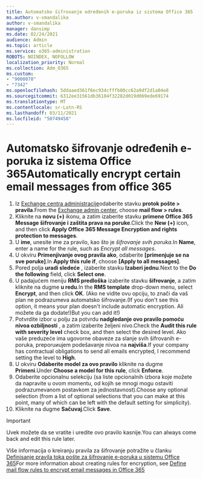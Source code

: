 ```yaml
---
title: Automatsko šifrovanje određenih e-poruka iz sistema Office 365
ms.author: v-smandalika
author: v-smandalika
manager: dansimp
ms.date: 02/24/2021
audience: Admin
ms.topic: article
ms.service: o365-administration
ROBOTS: NOINDEX, NOFOLLOW
localization_priority: Normal
ms.collection: Adm_O365
ms.custom:
- "9000078"
- "7342"
ms.openlocfilehash: 5ddaaed361f6ec934cfffb00cc62a9df2d1a04e8
ms.sourcegitcommit: 6312ee31561db36104f32282d019d069ede69174
ms.translationtype: MT
ms.contentlocale: sr-Latn-RS
ms.lasthandoff: 03/11/2021
ms.locfileid: "50749458"
---
```

# <a name="automatically-encrypt-certain-email-messages-from-office-365"></a><span data-ttu-id="381c3-102">Automatsko šifrovanje određenih e-poruka iz sistema Office 365</span><span class="sxs-lookup"><span data-stu-id="381c3-102">Automatically encrypt certain email messages from office 365</span></span>

1. <span data-ttu-id="381c3-103">Iz [Exchange centra administracije](https://outlook.office365.com/ecp/)odaberite stavku **protok pošte > pravila**.</span><span class="sxs-lookup"><span data-stu-id="381c3-103">From the [Exchange admin center](https://outlook.office365.com/ecp/), choose **mail flow > rules**.</span></span> 
2. <span data-ttu-id="381c3-104">Kliknite na **novu (+)** ikonu, a zatim izaberite stavku **primene Office 365 Message šifrovanje i zaštita prava na poruke**.</span><span class="sxs-lookup"><span data-stu-id="381c3-104">Click the **New (+)** icon, and then click **Apply Office 365 Message Encryption and rights protection to messages**.</span></span>
3. <span data-ttu-id="381c3-105">U **ime**, unesite ime za pravilo, kao što je *šifrovanje svih poruka*.</span><span class="sxs-lookup"><span data-stu-id="381c3-105">In **Name**, enter a name for the rule, such as *Encrypt all messages*.</span></span>
4. <span data-ttu-id="381c3-106">U okviru **Primenjivanje ovog pravila ako**, odaberite **[primenjuje se na sve poruke]**.</span><span class="sxs-lookup"><span data-stu-id="381c3-106">In **Apply this rule if**, choose **[Apply to all messages]**.</span></span> 
5. <span data-ttu-id="381c3-107">Pored polja **uradi sledeće** , izaberite stavku **Izaberi jednu**.</span><span class="sxs-lookup"><span data-stu-id="381c3-107">Next to the **Do the following** field, click **Select one**.</span></span> 
6. <span data-ttu-id="381c3-108">U padajućem meniju **RMS predloška** izaberite stavku **šifrovanje**, a zatim kliknite na dugme **u redu**.</span><span class="sxs-lookup"><span data-stu-id="381c3-108">In the **RMS template** drop-down menu, select **Encrypt**, and then click **OK**.</span></span> <span data-ttu-id="381c3-109">(Ako ne vidite ovu opciju, to znači da vaš plan ne podrazumeva automatsko šifrovanje.</span><span class="sxs-lookup"><span data-stu-id="381c3-109">(If you don't see this option, it means your plan doesn't include automatic encryption.</span></span> <span data-ttu-id="381c3-110">Ali možete da ga dodate!)</span><span class="sxs-lookup"><span data-stu-id="381c3-110">But you can add it!)</span></span>
7. <span data-ttu-id="381c3-111">Potvrdite izbor u polju za potvrdu **nadgledanje ovo pravilo pomoću nivoa ozbiljnosti** , a zatim izaberite željeni nivo.</span><span class="sxs-lookup"><span data-stu-id="381c3-111">Check the **Audit this rule with severity level** check box, and then select the desired level.</span></span> <span data-ttu-id="381c3-112">Ako vaše preduzeće ima ugovorne obaveze za slanje svih šifrovanih e-poruka, preporuиujem podešavanje nivoa na **najviša**.</span><span class="sxs-lookup"><span data-stu-id="381c3-112">If your company has contractual obligations to send all emails encrypted, I recommend setting the level to **High**.</span></span>
8. <span data-ttu-id="381c3-113">U okviru **Odaberite model za ovo pravilo** kliknite na dugme **Primeni**.</span><span class="sxs-lookup"><span data-stu-id="381c3-113">Under **Choose a model for this rule**, click **Enforce**.</span></span> 
9. <span data-ttu-id="381c3-114">Odaberite opcionalnu selekciju (sa liste opcionalnih izbora koje možete da napravite u ovom momentu, od kojih se mnogi mogu ostaviti podrazumevanom postavkom za jednostavnost).</span><span class="sxs-lookup"><span data-stu-id="381c3-114">Choose any optional selection (from a list of optional selections that you can make at this point, many of which can be left with the default setting for simplicity).</span></span>
10. <span data-ttu-id="381c3-115">Kliknite na dugme **Sačuvaj**.</span><span class="sxs-lookup"><span data-stu-id="381c3-115">Click **Save**.</span></span>

> [!IMPORTANT]
> <span data-ttu-id="381c3-116">Uvek možete da se vratite i uredite ovo pravilo kasnije.</span><span class="sxs-lookup"><span data-stu-id="381c3-116">You can always come back and edit this rule later.</span></span>

<span data-ttu-id="381c3-117">Više informacija o kreiranju pravila za šifrovanje potražite u članku [Definisanje pravila toka pošte za šifrovanje e-poruka u sistemu Office 365](https://docs.microsoft.com/microsoft-365/compliance/define-mail-flow-rules-to-encrypt-email)</span><span class="sxs-lookup"><span data-stu-id="381c3-117">For more information about creating rules for encryption, see [Define mail flow rules to encrypt email messages in Office 365](https://docs.microsoft.com/microsoft-365/compliance/define-mail-flow-rules-to-encrypt-email)</span></span>

